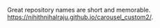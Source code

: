 
Great repository names are short and memorable. 
https://nihithnihalraju.github.io/carousel_custom2/.
